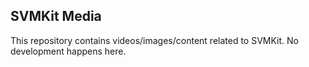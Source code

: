 SVMKit Media
------------

This repository contains videos/images/content related to SVMKit.  No
development happens here.
